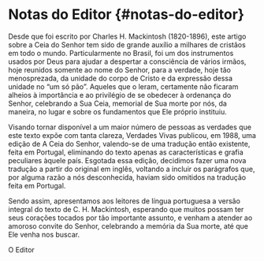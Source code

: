 # Notas do Editor {#notas-do-editor}

Desde que foi escrito por Charles H. Mackintosh (1820-1896), este artigo sobre a Ceia do Senhor tem sido de grande auxílio a milhares de cristãos em todo o mundo. Particularmente no Brasil, foi um dos instrumentos usados por Deus para ajudar a despertar a consciência de vários irmãos, hoje reunidos somente ao nome do Senhor, para a verdade, hoje tão menosprezada, da unidade do corpo de Cristo e da expressão dessa unidade no “um só pão”. Aqueles que o leram, certamente não ficaram alheios à importância e ao privilégio de se obedecer à ordenança do Senhor, celebrando a Sua Ceia, memorial de Sua morte por nós, da maneira, no lugar e sobre os fundamentos que Ele próprio instituiu.

Visando tornar disponível a um maior número de pessoas as verdades que este texto expõe com tanta clareza, Verdades Vivas publicou, em 1988, uma edição de A Ceia do Senhor, valendo-se de uma tradução então existente, feita em Portugal, eliminando do texto apenas as características e grafia peculiares àquele país. Esgotada essa edição, decidimos fazer uma nova tradução a partir do original em inglês, voltando a incluir os parágrafos que, por alguma razão a nós desconhecida, haviam sido omitidos na tradução feita em Portugal.

Sendo assim, apresentamos aos leitores de língua portuguesa a versão integral do texto de C. H. Mackintosh, esperando que muitos possam ter seus corações tocados por tão importante assunto, e venham a atender ao amoroso convite do Senhor, celebrando a memória da Sua morte, até que Ele venha nos buscar.

O Editor